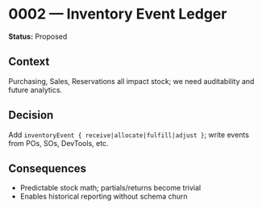 # 0002 — Inventory Event Ledger
**Status:** Proposed

## Context
Purchasing, Sales, Reservations all impact stock; we need auditability and future analytics.

## Decision
Add `inventoryEvent { receive|allocate|fulfill|adjust }`; write events from POs, SOs, DevTools, etc.

## Consequences
- Predictable stock math; partials/returns become trivial
- Enables historical reporting without schema churn
